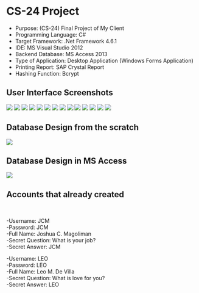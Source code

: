 # CS-24 Project

* Purpose: (CS-24) Final Project of My Client 
* Programming Language: C#
* Target Framework: .Net Framework 4.6.1
* IDE: MS Visual Studio 2012
* Backend Database: MS Access 2013
* Type of Application: Desktop Application (Windows Forms Application)  
* Printing Report: SAP Crystal Report
* Hashing Function: Bcrypt

<h2> User Interface Screenshots </h2> 
  <img src="SCREENSHOTS/PIC1.jpg">
  
  <img src="SCREENSHOTS/PIC2.jpg">
  
  <img src="SCREENSHOTS/PIC3.jpg">
  
  <img src="SCREENSHOTS/PIC4.jpg">
  
  <img src="SCREENSHOTS/PIC5.jpg">
  
  <img src="SCREENSHOTS/PIC6.jpg">
	
  <img src="SCREENSHOTS/PIC7.jpg">
	  
  <img src="SCREENSHOTS/PIC8.jpg">
				  
  <img src="SCREENSHOTS/PIC9.jpg">
  
  <img src="SCREENSHOTS/PIC10.jpg">
  
  <img src="SCREENSHOTS/PIC11.jpg">
  
  <img src="SCREENSHOTS/PIC12.jpg">
	
  <img src="SCREENSHOTS/PIC13.jpg">
	  
  <img src="SCREENSHOTS/PIC14.jpg">
  
<h2> Database Design from the scratch </h2> 
  <img src="SCREENSHOTS/PIC15.jpg">
	
<h2> Database Design in MS Access </h2> 
  <img src="SCREENSHOTS/PIC16.jpg">

<h2> Accounts that already created </h2> <br />

-Username: JCM <br />
-Password: JCM <br />
-Full Name: Joshua C. Magoliman <br />
-Secret Question: What is your job? <br />
-Secret Answer: JCM <br />

-Username: LEO <br />
-Password: LEO <br />
-Full Name: Leo M. De Villa <br />
-Secret Question: What is love for you? <br />
-Secret Answer: LEO <br />
  
  